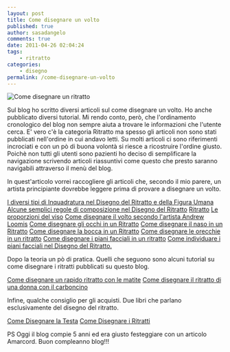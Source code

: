 ```yaml
---
layout: post
title: Come disegnare un volto
published: true
author: sasadangelo
comments: true
date: 2011-04-26 02:04:24
tags:
    - ritratto
categories:
    - disegno
permalink: /come-disegnare-un-volto
---
```


![Come disegnare un ritratto](https://www.disegnoepittura.it/wp-content/uploads/ritratto-mini1.gif "Come disegnare un ritratto")

Sul blog ho scritto diversi articoli sul come disegnare un volto. Ho anche pubblicato diversi tutorial. Mi rendo conto, però, che l'ordinamento cronologico del blog non sempre aiuta a trovare le informazioni che l'utente cerca. E' vero c'è la categoria Ritratto ma spesso gli articoli non sono stati pubblicati nell'ordine in cui andavo letti. Su molti articoli ci sono riferimenti incrociati e con un pò di buona volontà si riesce a ricostruire l'ordine giusto. Poichè non tutti gli utenti sono pazienti ho deciso di semplificare la navigazione scrivendo articoli riassuntivi come questo che presto saranno navigabili attraverso il menù del blog.

In quest'articolo vorrei raccogliere gli articoli che, secondo il mio parere, un artista principiante dovrebbe leggere prima di provare a disegnare un volto.

[I diversi tipi di Inquadratura nel Disegno del Ritratto e della Figura Umana](https://www.disegnoepittura.it/inquadratura-disegno-ritratto-figura-umana/) [Alcune semplici regole di composizione nel Disegno del Ritratto](https://www.disegnoepittura.it/semplici-regole-composizione-disegno-ritratto/) [Ritratto](https://www.disegnoepittura.it/il-ritratto/) [Le proporzioni del viso](https://www.disegnoepittura.it/proporzioni-viso/) [Come disegnare il volto secondo l'artista Andrew Loomis](https://www.disegnoepittura.it/disegnare-volto-andrew-loomis/) [Come disegnare gli occhi in un Ritratto](https://www.disegnoepittura.it/come-disegnare-occhi-ritratto/) [Come disegnare il naso in un Ritratto](https://www.disegnoepittura.it/come-disegnare-naso-ritratto/) [Come disegnare la bocca in un Ritratto](https://www.disegnoepittura.it/come-disegnare-bocca-ritratto/) [Come disegnare le orecchie in un ritratto](https://www.disegnoepittura.it/come-disegnare-orecchio-ritratto/) [Come disegnare i piani facciali in un ritratto](https://www.disegnoepittura.it/piani-facciali/) [Come individuare i piani facciali nel Disegno del Ritratto.](https://www.disegnoepittura.it/come-individuare-piani-facciali-disegno-ritratto/)

Dopo la teoria un pò di pratica. Quelli che seguono sono alcuni tutorial su come disegnare i ritratti pubblicati su questo blog.

[Come disegnare un rapido ritratto con le matite](https://www.disegnoepittura.it/come-disegnare-rapido-ritratto-matite/) [Come disegnare il ritratto di una donna con il carboncino](https://www.disegnoepittura.it/come-disegnare-ritratto-donna-carboncino/)

Infine, qualche consiglio per gli acquisti. Due libri che parlano esclusivamente del disegno del ritratto.

[Come Disegnare la Testa](https://www.disegnoepittura.it/i-migliori-libri-per-imparare-a-disegnare-e-dipingere/) [Come Disegnare i Ritratti](https://www.disegnoepittura.it/i-migliori-libri-per-imparare-a-disegnare-e-dipingere/)

PS Oggi il blog compie 5 anni ed era giusto festeggiare con un articolo Amarcord. Buon compleanno blog!!!
